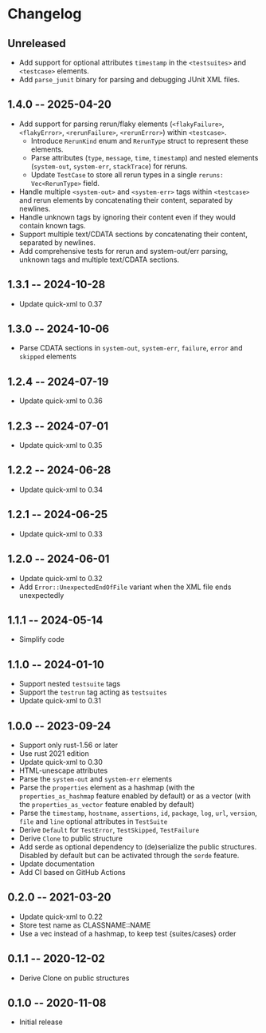 # Changelog

## Unreleased

 - Add support for optional attributes `timestamp` in the `<testsuites>` and
   `<testcase>` elements.
 - Add `parse_junit` binary for parsing and debugging JUnit XML files.

## 1.4.0 -- 2025-04-20

 - Add support for parsing rerun/flaky elements (`<flakyFailure>`, `<flakyError>`, `<rerunFailure>`, `<rerunError>`) within `<testcase>`.
   - Introduce `RerunKind` enum and `RerunType` struct to represent these elements.
   - Parse attributes (`type`, `message`, `time`, `timestamp`) and nested elements (`system-out`, `system-err`, `stackTrace`) for reruns.
   - Update `TestCase` to store all rerun types in a single `reruns: Vec<RerunType>` field.
 - Handle multiple `<system-out>` and `<system-err>` tags within `<testcase>` and rerun elements by concatenating their content, separated by newlines.
 - Handle unknown tags by ignoring their content even if they would contain
   known tags.
 - Support multiple text/CDATA sections by concatenating their content,
   separated by newlines.
 - Add comprehensive tests for rerun and system-out/err parsing, unknown tags
   and multiple text/CDATA sections.


## 1.3.1 -- 2024-10-28

 - Update quick-xml to 0.37

## 1.3.0 -- 2024-10-06

 - Parse CDATA sections in `system-out`, `system-err`, `failure`, `error` and
   `skipped` elements

## 1.2.4 -- 2024-07-19

 - Update quick-xml to 0.36

## 1.2.3 -- 2024-07-01

 - Update quick-xml to 0.35

## 1.2.2 -- 2024-06-28

 - Update quick-xml to 0.34

## 1.2.1 -- 2024-06-25

 - Update quick-xml to 0.33

## 1.2.0 -- 2024-06-01

 - Update quick-xml to 0.32
 - Add `Error::UnexpectedEndOfFile` variant when the XML file ends unexpectedly

## 1.1.1 -- 2024-05-14

 - Simplify code

## 1.1.0 -- 2024-01-10

 - Support nested `testsuite` tags
 - Support the `testrun` tag acting as `testsuites`
 - Update quick-xml to 0.31


## 1.0.0 -- 2023-09-24

 - Support only rust-1.56 or later
 - Use rust 2021 edition
 - Update quick-xml to 0.30
 - HTML-unescape attributes
 - Parse the `system-out` and `system-err` elements
 - Parse the `properties` element as a hashmap (with the
   `properties_as_hashmap` feature enabled by default) or as a vector (with
   the `properties_as_vector` feature enabled by default)
 - Parse the `timestamp`, `hostname`, `assertions`, `id`, `package`, `log`,
  `url`, `version`, `file` and `line` optional attributes in `TestSuite`
 - Derive `Default` for `TestError`, `TestSkipped`, `TestFailure`
 - Derive `Clone` to public structure
 - Add serde as optional dependency to (de)serialize the public structures.
   Disabled by default but can be activated through the `serde` feature.
 - Update documentation
 - Add CI based on GitHub Actions


## 0.2.0 -- 2021-03-20

 - Update quick-xml to 0.22
 - Store test name as CLASSNAME::NAME
 - Use a vec instead of a hashmap, to keep test {suites/cases} order


## 0.1.1 -- 2020-12-02

 - Derive Clone on public structures


## 0.1.0 -- 2020-11-08

 - Initial release
